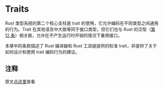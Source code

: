 # Traits

Rust 类型系统的第二个核心支柱是 trait 的使用，它允许编码在不同类型之间通用的行为。Trait 在其他语言中大致等同于接口类型，但它们也与 Rust 的泛型（[第 12 条]）相关联，允许在不产生运行时开销的情况下重用接口。

本章中的条款描述了 Rust 编译器和 Rust 工具链提供的标准 trait，并提供了关于如何设计和使用 trait 编码行为的建议。

## 注释

原文[点这里](https://www.lurklurk.org/effective-rust/traits.html)查看

<!-- 参考链接 -->

[第 12 条]: ../chapter_2/item12-generics&trait-objects.md
